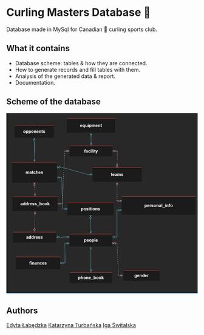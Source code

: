 # Curling Masters Database 🥌

Database made in MySql for Canadian 🍁 curling sports club.

## What it contains
- Database scheme: tables & how they are connected.
- How to generate records and fill tables with them.
- Analysis of the generated data & report.
- Documentation.

## Scheme of the database
![image_1](database_scheme.jpg)

## Authors
[Edyta Łabędzka](https://github.com/3dytalabedzka)
[Katarzyna Turbańska](https://github.com/KatarzynaTurbanska)
[Iga Świtalska](https://github.com/IgaSwitalska)
